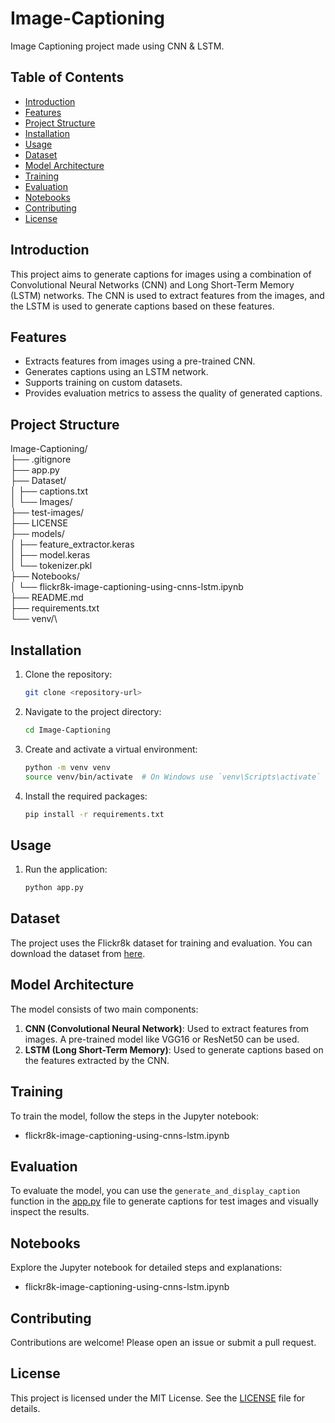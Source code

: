 # Image-Captioning

Image Captioning project made using CNN & LSTM.

## Table of Contents
- [Introduction](#introduction)
- [Features](#features)
- [Project Structure](#project-structure)
- [Installation](#installation)
- [Usage](#usage)
- [Dataset](#dataset)
- [Model Architecture](#model-architecture)
- [Training](#training)
- [Evaluation](#evaluation)
- [Notebooks](#notebooks)
- [Contributing](#contributing)
- [License](#license)

## Introduction
This project aims to generate captions for images using a combination of Convolutional Neural Networks (CNN) and Long Short-Term Memory (LSTM) networks. The CNN is used to extract features from the images, and the LSTM is used to generate captions based on these features.

## Features
- Extracts features from images using a pre-trained CNN.
- Generates captions using an LSTM network.
- Supports training on custom datasets.
- Provides evaluation metrics to assess the quality of generated captions.

## Project Structure
Image-Captioning/\
├── .gitignore\
├── app.py\
├── Dataset/\
│ ├── captions.txt\
│ └── Images/\
├── test-images/\
├── LICENSE\
├── models/\
│ ├── feature_extractor.keras\
│ ├── model.keras\
│ └── tokenizer.pkl\
├── Notebooks/\
│ └── flickr8k-image-captioning-using-cnns-lstm.ipynb\
├── README.md\
├── requirements.txt\
└── venv/\

## Installation

1. Clone the repository:
    ```sh
    git clone <repository-url>
    ```
2. Navigate to the project directory:
    ```sh
    cd Image-Captioning
    ```
3. Create and activate a virtual environment:
    ```sh
    python -m venv venv
    source venv/bin/activate  # On Windows use `venv\Scripts\activate`
    ```
4. Install the required packages:
    ```sh
    pip install -r requirements.txt
    ```

## Usage

1. Run the application:
    ```sh
    python app.py
    ```

## Dataset
The project uses the Flickr8k dataset for training and evaluation. You can download the dataset from [here](https://www.kaggle.com/datasets/adityajn105/flickr8k).

## Model Architecture
The model consists of two main components:
1. **CNN (Convolutional Neural Network)**: Used to extract features from images. A pre-trained model like VGG16 or ResNet50 can be used.
2. **LSTM (Long Short-Term Memory)**: Used to generate captions based on the features extracted by the CNN.

## Training
To train the model, follow the steps in the Jupyter notebook:
- flickr8k-image-captioning-using-cnns-lstm.ipynb

## Evaluation
To evaluate the model, you can use the `generate_and_display_caption` function in the [app.py](http://_vscodecontentref_/4) file to generate captions for test images and visually inspect the results.

## Notebooks
Explore the Jupyter notebook for detailed steps and explanations:
- flickr8k-image-captioning-using-cnns-lstm.ipynb

## Contributing
Contributions are welcome! Please open an issue or submit a pull request.

## License
This project is licensed under the MIT License. See the [LICENSE](http://_vscodecontentref_/5) file for details.